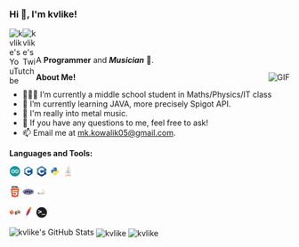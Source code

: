 <h3 title="hehehe"> Hi 👋, I'm kvlike!</h3>

<a href="https://www.youtube.com/channel/UCeItzH0hOtWfCAcg-3HDbbQ">
  <img align="left" alt="kvlike's YouTube" width="24px" src="https://cdn.jsdelivr.net/npm/simple-icons@v3/icons/youtube.svg" />
</a>
<a href="https://www.twitch.tv/kvlike_">
  <img align="left" alt="kvlike's Twitch" width="24px" src="https://cdn.jsdelivr.net/npm/simple-icons@v3/icons/twitch.svg" />
</a>



<br />
<br />

A **Programmer** and ***Musician*** 🚀.
 

  <img align="right" alt="GIF" src="https://i.pinimg.com/originals/e4/26/70/e426702edf874b181aced1e2fa5c6cde.gif" />

**About Me!**

- 👨🏽‍💻 I’m currently a middle school student in Maths/Physics/IT class
- 🌱 I’m currently learning JAVA, more precisely Spigot API. 
- 🎸 I'm really into metal music.
- 💬 If you have any questions to me, feel free to ask!
- 📫 Email me at [mk.kowalik05@gmail.com](mailto:mk.kowalik05@gmail.com).



**Languages and Tools:**  

<code><img height="20" src="https://raw.githubusercontent.com/github/explore/80688e429a7d4ef2fca1e82350fe8e3517d3494d/topics/arduino/arduino.png"></code>
<code><img height="20" src="https://raw.githubusercontent.com/github/explore/80688e429a7d4ef2fca1e82350fe8e3517d3494d/topics/c/c.png"></code>
<code><img height="20" src="https://raw.githubusercontent.com/github/explore/80688e429a7d4ef2fca1e82350fe8e3517d3494d/topics/cpp/cpp.png"></code>
<code><img height="20" src="https://raw.githubusercontent.com/github/explore/80688e429a7d4ef2fca1e82350fe8e3517d3494d/topics/python/python.png"></code>
<code><img height="20" src="https://raw.githubusercontent.com/github/explore/80688e429a7d4ef2fca1e82350fe8e3517d3494d/topics/java/java.png"></code>

<code><img height="20" src="https://raw.githubusercontent.com/github/explore/80688e429a7d4ef2fca1e82350fe8e3517d3494d/topics/html/html.png"></code>
<code><img height="20" src="https://raw.githubusercontent.com/github/explore/80688e429a7d4ef2fca1e82350fe8e3517d3494d/topics/php/php.png"></code>
<code><img height="20" src="https://raw.githubusercontent.com/github/explore/80688e429a7d4ef2fca1e82350fe8e3517d3494d/topics/mysql/mysql.png"></code>

<code><img height="20" src="https://raw.githubusercontent.com/github/explore/80688e429a7d4ef2fca1e82350fe8e3517d3494d/topics/git/git.png"></code>
<code><img height="20" src="https://raw.githubusercontent.com/github/explore/80688e429a7d4ef2fca1e82350fe8e3517d3494d/topics/maven/maven.png"></code>
<code><img height="20" src="https://raw.githubusercontent.com/github/explore/80688e429a7d4ef2fca1e82350fe8e3517d3494d/topics/terminal/terminal.png"></code>

<img src="https://github-readme-stats.vercel.app/api?username=kvlike&show_icons=true&hide_border=true&count_private=true&theme=shades-of-purple&icon_color=fad000" alt="kvlike's GitHub Stats">
<img align="center" src="https://github-readme-streak-stats.herokuapp.com/?user=kvlike&count_private=true&theme=radical" alt="kvlike" />
<img align="center" width=500 src="https://github-readme-stats.vercel.app/api/top-langs/?username=kvlike&count_private=true&theme=radical" alt="kvlike" />
